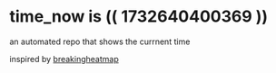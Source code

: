 # time_now is (( 1732640400369 ))

an automated repo that shows the currnent time

inspired by [breakingheatmap](https://github.com/breakingheatmap/breakingheatmap)